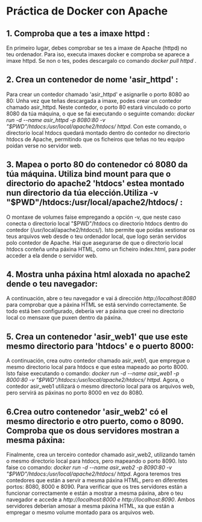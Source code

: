 # Práctica de Docker con Apache

## 1. Comproba que a tes a imaxe httpd :
En primeiro lugar, debes comprobar se tes a imaxe de Apache (httpd) no teu ordenador. Para iso, executa imaxes docker e comproba se aparece a imaxe httpd. Se non o tes, podes descargalo co comando *docker pull httpd* .


## 2. Crea un contenedor de nome 'asir_httpd' :
Para crear un contedor chamado 'asir_httpd' e asignarlle o porto 8080 ao 80: Unha vez que teñas descargada a imaxe, podes crear un contedor chamado asir_httpd. Neste contedor, o porto 80 estará vinculado co porto 8080 da túa máquina, o que se fai executando o seguinte comando: *docker run -d --name asir_httpd -p 8080:80 -v "$PWD"/htdocs:/usr/local/apache2/htdocs/ httpd*. Con este comando, o directorio local htdocs quedará montado dentro do contedor no directorio htdocs de Apache, permitindo que os ficheiros que teñas no teu equipo poidan verse no servidor web.


## 3. Mapea o porto 80 do contenedor có 8080 da túa máquina. Utiliza bind mount para que o directorio do apache2 'htdocs' estea montado nun directorio da túa elección.Utiliza -v "$PWD"/htdocs:/usr/local/apache2/htdocs/ :
O montaxe de volumes faise empregando a opción -v, que neste caso conecta o directorio local "$PWD"/htdocs co directorio htdocs dentro do contedor (/usr/local/apache2/htdocs/). Isto permite que poidas xestionar os teus arquivos web desde o teu ordenador local, que logo serán servidos polo contedor de Apache. Hai que asegurarse  de que o directorio local htdocs conteña unha páxina HTML, como un ficheiro index.html, para poder acceder a ela dende o servidor web.


## 4. Mostra unha páxina html aloxada no apache2 dende o teu navegador:
A continuación, abre o teu navegador e vai á dirección *http://localhost:8080* para comprobar que a páxina HTML se está servindo correctamente. Se todo está ben configurado, debería ver a páxina que creei no  directorio local co mensaxe que puxen dentro da páxina.


## 5. Crea un contenedor 'asir_web1' que use este mesmo directorio para 'htdocs' e o puerto 8000:
A continuación, crea outro contedor chamado asir_web1, que empregue o mesmo directorio local para htdocs e que estea mapeado ao porto 8000. Isto faise executando o comando: *docker run -d --name asir_web1 -p 8000:80 -v "$PWD"/htdocs:/usr/local/apache2/htdocs/ httpd*. Agora, o contedor asir_web1 utilizará o mesmo directorio local para os arquivos web, pero servirá as páxinas no porto 8000 en vez do 8080.


## 6.Crea outro contenedor 'asir_web2' có el mesmo directorio e otro puerto, como o 8090. Comproba que os dous servidores mostran a mesma páxina:
Finalmente, crea un terceiro contedor chamado asir_web2, utilizando tamén o mesmo directorio local para htdocs, pero mapeando o porto 8090. Isto faise co comando: *docker run -d --name asir_web2 -p 8090:80 -v "$PWD"/htdocs:/usr/local/apache2/htdocs/ httpd*. Agora teremos tres contedores que están a servir a mesma páxina HTML, pero en diferentes portos: 8080, 8000 e 8090.
Para verificar que os tres servidores están a funcionar correctamente e están a mostrar a mesma páxina, abre o teu navegador e accede a *http://localhost:8000 e http://localhost:8090*. Ambos servidores deberían amosar a mesma páxina HTML, xa que están a empregar o mesmo volume montado para os arquivos web.
